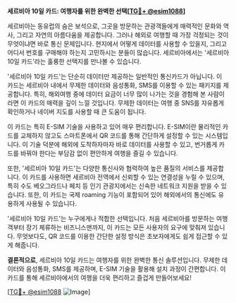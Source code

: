 **세르비아 10일 카드: 여행자를 위한 완벽한 선택[[TG💪+ @esim1088](https://t.me/s/esim1088)]**

세르비아는 동유럽의 숨은 보석으로, 그곳을 방문하는 관광객들에게 매력적인 문화와 역사, 그리고 자연의 아름다움을 제공합니다. 그러나 해외로 여행할 때 가장 걱정되는 것이 무엇이냐면 바로 통신 문제입니다. 현지에서 어떻게 데이터를 사용할 수 있을지, 그리고 어디서 번호를 구매해야 하는지 고민하시는 분들이 많습니다. 세르비아에서는 '세르비아 10일 카드'라는 훌륭한 선택지를 만나볼 수 있습니다.

'세르비아 10일 카드'는 단순히 데이터만 제공하는 일반적인 통신카드가 아닙니다. 이 카드는 세르비아 내에서 무제한 데이터와 음성통화, SMS를 이용할 수 있는 패키지를 제공합니다. 특히, 해외여행 중에 데이터 요금이 너무 많이 나가는 것을 경험해 본 사람이라면 이 카드의 매력을 깊이 느낄 것입니다. 무제한 데이터는 여행 중 SNS를 자유롭게 확인하거나 네이버 지도를 사용할 때 큰 도움이 됩니다.

이 카드는 특히 E-SIM 기술을 사용하고 있어 매우 편리합니다. E-SIM이란 물리적인 카드를 교체하지 않고도 스마트폰에서 QR 코드를 통해 간단하게 설정할 수 있는 시스템입니다. 이 기술 덕분에 해외에 도착하자마자 바로 데이터를 사용할 수 있고, 번거롭게 카드를 바꿔야 한다는 부담감 없이 편안하게 여행을 즐길 수 있습니다.

또한, '세르비아 10일 카드'는 다양한 통신사와 협력하여 높은 품질의 서비스를 제공합니다. 이 카드를 사용하면 세르비아 전역에서 신뢰할 수 있는 연결성을 누릴 수 있으며, 특히 수도 베오그라드나 페치 등 인기 관광지에서는 신속한 네트워크 지원을 받을 수 있습니다. 또한, 이 카드는 국제 roaming 기능이 포함되어 있어 해외에서의 통신에도 유용하게 사용될 수 있습니다.

'세르비아 10일 카드'는 누구에게나 적합한 선택입니다. 처음 세르비아를 방문하는 여행객부터 장기 체류하는 비즈니스맨까지, 이 카드는 모든 사용자의 요구에 맞춰져 있습니다. 무엇보다도, QR 코드를 이용한 간단한 설정 방식은 초보자에게도 쉽게 접근할 수 있게 해줍니다.

**결론적으로**, 세르비아 10일 카드는 여행자를 위한 완벽한 통신 솔루션입니다. 무제한 데이터와 음성통화, SMS를 제공하며, E-SIM 기술을 활용해 설치 과정이 간편합니다. 이 카드를 통해 세르비아에서의 여행을 더욱 편리하고 즐겁게 만들어보세요! 

[[TG💪+ @esim1088](https://t.me/s/esim1088) ![Image](https://i.postimg.cc/Y0z9fWf4/image.png)]